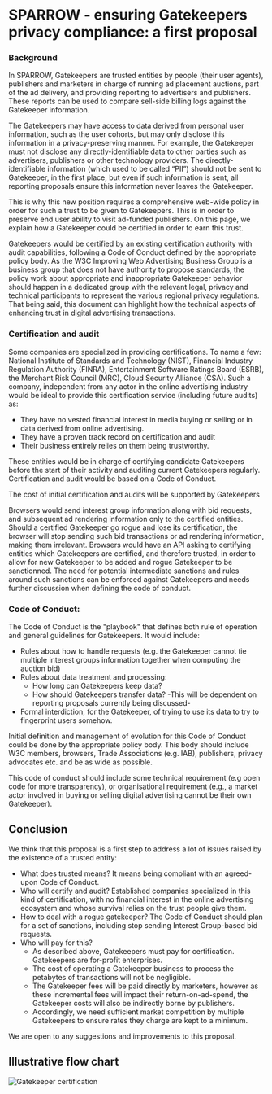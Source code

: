 
# SPARROW - ensuring Gatekeepers privacy compliance: a first proposal
### Background

In SPARROW, Gatekeepers are trusted entities by people (their user agents), publishers and marketers in charge of running ad placement auctions, part of the ad delivery, and providing reporting to advertisers and publishers. These reports can be used to compare sell-side billing logs against the Gatekeeper information. 

The Gatekeepers may have access to data derived from personal user information, such as the user cohorts, but may only disclose this information in a privacy-preserving manner. For example, the Gatekeeper must not disclose any directly-identifiable data to other parties such as advertisers, publishers or other technology providers. The directly-identifiable information (which used to be called “PII”) should not be sent to Gatekeeper, in the first place, but even if such information is sent, all reporting proposals ensure this information never leaves the Gatekeeper.

This is why this new position requires a comprehensive web-wide policy in order for such a trust to be given to Gatekeepers. This is in order to preserve end user ability to visit ad-funded publishers. On this page, we explain how a Gatekeeper could be certified in order to earn this trust.

Gatekeepers would be certified by an existing certification authority with audit capabilities, following a Code of Conduct defined by the appropriate policy body. As the W3C Improving Web Advertising Business Group is a business group that does not have authority to propose standards, the policy work about appropriate and inappropriate Gatekeeper behavior should happen in a dedicated group with the relevant legal, privacy and technical participants to represent the various regional privacy regulations. That being said, this document can highlight how the technical aspects of enhancing trust in digital advertising transactions. 


### Certification and audit

Some companies are specialized in providing certifications. To name a few: National Institute of Standards and Technology (NIST), Financial Industry Regulation Authority (FINRA), Entertainment Software Ratings Board (ESRB), the Merchant Risk Council (MRC), Cloud Security Alliance (CSA). Such a company, independent from any actor in the online advertising industry would be ideal to provide this certification service (including future audits) as:

-   They have no vested financial interest in media buying or selling or in data derived from online advertising.
-   They have a proven track record on certification and audit
-   Their business entirely relies on them being trustworthy.

These entities would be in charge of certifying candidate Gatekeepers before the start of their activity and auditing current Gatekeepers regularly. Certification and audit would be based on a Code of Conduct.

The cost of initial certification and audits will be supported by Gatekeepers

Browsers would send interest group information along with bid requests, and subsequent ad rendering information only to the certified entities. Should a certified Gatekeeper go rogue and lose its certification, the browser will stop sending such bid transactions or ad rendering information, making them irrelevant. Browsers would have an API asking to certifying entities which Gatekeepers are certified, and therefore trusted, in order to allow for new Gatekeeper to be added and rogue Gatekeeper to be sanctionned. The need for potential intermediate sanctions and rules around such sanctions can be enforced against Gatekeepers and needs further discussion when defining the code of conduct. 

### Code of Conduct:

The Code of Conduct is the "playbook" that defines both rule of operation and general guidelines for Gatekeepers. It would include:

-   Rules about how to handle requests (e.g. the Gatekeeper cannot tie multiple interest groups information together when computing the auction bid)
-   Rules about data treatment and processing:
    -   How long can Gatekeepers keep data?
    -   How should Gatekeepers transfer data? -This will be dependent on reporting proposals currently being discussed-
-   Formal interdiction, for the Gatekeeper, of trying to use its data to try to fingerprint users somehow.

Initial definition and management of evolution for this Code of Conduct could be done by the appropriate policy body. This body should include W3C members, browsers, Trade Associations (e.g. IAB), publishers, privacy advocates etc. and be as wide as possible.

This code of conduct should include some technical requirement (e.g open code for more transparency), or organisational requirement (e.g., a market actor involved in buying or selling digital advertising cannot be their own Gatekeeper).

## Conclusion

We think that this proposal is a first step to address a lot of issues raised by the existence of a trusted entity:

-   What does trusted means? It means being compliant with an agreed-upon Code of Conduct.
-   Who will certify and audit? Established companies specialized in this kind of certification, with no financial interest in the online advertising ecosystem and whose survival relies on the trust people give them.
-   How to deal with a rogue gatekeeper? The Code of Conduct should plan for a set of sanctions, including stop sending Interest Group-based bid requests.
-   Who will pay for this?
    -	As described above, Gatekeepers must pay for certification. Gatekeepers are for-profit enterprises.
    -	The cost of operating a Gatekeeper business to process the petabytes of transactions will not be negligible. 
    -	The Gatekeeper fees will be paid directly by marketers, however as these incremental fees will impact their return-on-ad-spend, the Gatekeeper costs will also be indirectly borne by publishers.
    -	Accordingly, we need sufficient market competition by multiple Gatekeepers to ensure rates they charge are kept to a minimum.


We are open to any suggestions and improvements to this proposal.

## Illustrative flow chart
![Gatekeeper certification](https://user-images.githubusercontent.com/64090118/92409802-2a6acf80-f142-11ea-85b6-09388e172d34.png)
